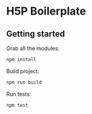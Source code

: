 # H5P Boilerplate

## Getting started

Grab all the modules:

```bash
npm install
```

Build project:

```bash
npm run build
```

Run tests:

```bash
npm test
```
